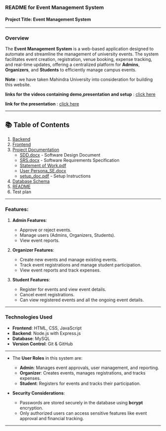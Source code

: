 ### **README for Event Management System**

#### **Project Title**: Event Management System

---

### **Overview**

The **Event Management System** is a web-based application designed to automate and streamline the management of university events. The system facilitates event creation, registration, venue booking, expense tracking, and real-time updates, offering a centralized platform for **Admins**, **Organizers**, and **Students** to efficiently manage campus events.

 **Note**  :  we have taken Mahindra University into consideration for building this website.

 **links for the videos containing demo,presentation and setup** :
 [click here]( https://youtube.com/playlist?list=PLOWb0SB7frTZzj2oNy3MZeZN6lcWv2VRS&si=v-BoHpJUhfRID3sp)


 **link for the presentation** :
[click here](https://www.canva.com/design/DAGmx_2-IfY/lbbXpK6sPJvRBggiljhmBg/edit?utm_content=DAGmx_2-IfY&utm_campaign=designshare&utm_medium=link2&utm_source=sharebutton)
 
---
## 📚 Table of Contents

1. [Backend](./Backend)  
2. [Frontend](./frontend)  
3. [Project Documentation](#project-documentation)
   - [SDD.docx](./SDD.docx) - Software Design Document  
   - [SRS.docx](./SRS%20.docx) - Software Requirements Specification  
   - [Statement of Work.pdf](./Statement%20of%20Work.pdf)  
   - [User Persona_SE.docx](./User%20Persona_SE.docx)  
   - [setup_doc.pdf](./setup_doc.pdf) - Setup Instructions  
4. [Database Schema](./DatabaseSchema)  
5. [README](./README.md)
6. Test plan


---
### **Features**:

1. **Admin Features**:

   * Approve or reject events.
   * Manage users (Admins, Organizers, Students).
   * View event reports.
     

2. **Organizer Features**:

   * Create new events and manage existing events.
   * Track event registrations and manage student participation.
   * View event reports and track expenses.

3. **Student Features**:

   * Register for events and view event details.
   * Cancel event registrations.
   * Can view registered events and all the ongoing event details.

---

### **Technologies Used**

* **Frontend**: HTML, CSS, JavaScript
* **Backend**: Node.js with Express.js
* **Database**: MySQL
* **Version Control**: Git & GitHub

---


* The **User Roles** in this system are:

  * **Admin**: Manages event approvals, user management, and reporting.
  * **Organizer**: Creates events, manages registrations, and tracks expenses.
  * **Student**: Registers for events and tracks their participation.

* **Security Considerations**:

  * Passwords are stored securely in the database using **bcrypt** encryption.
  * Only authorized users can access sensitive features like event approval and financial tracking.

---

